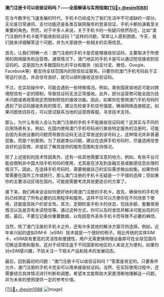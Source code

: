 **澳门注册卡可以收验证码吗？——全面解读与实用指南[[TG💪+ @esim1088](https://t.me/s/esim1088)]**

在当今数字化飞速发展的时代，手机卡已经成为了我们生活中不可或缺的一部分。无论是日常通讯、支付功能还是各类互联网服务的登录验证，手机卡都扮演着至关重要的角色。然而，对于许多人来说，关于手机卡的一些疑问依然存在，比如“澳门注册的手机卡能不能收到验证码？”这样的问题，常常让人感到困惑。今天，我们就来详细解答这个问题，并为大家提供一些相关的实用信息。

首先，让我们明确一点：澳门注册的手机卡是否能够接收验证码，主要取决于所使用的网络服务和运营商。通常情况下，澳门地区的手机卡是可以通过短信接收到验证码的。这是因为大多数国际化的平台和服务（如支付宝、微信、Google、Facebook等）都支持全球范围内的短信验证服务。只要你的澳门手机号码处于正常运行状态，并且信号良好，就可以顺利接收这些验证码。

不过，在实际操作中，可能会遇到一些特殊情况。例如，某些国家或地区可能对跨境短信有一定的限制，导致验证码无法正常接收。此外，部分运营商可能会因为技术问题或者政策规定而限制短信的接收功能。因此，如果你在使用澳门手机号码时遇到了验证码接收失败的情况，建议先检查手机信号强度，确保网络连接稳定。如果问题依旧存在，可以尝试联系当地的运营商客服，寻求技术支持。

那么，为什么有些人会认为澳门注册的手机卡不能接收验证码呢？这其实与不同的应用场景有关。例如，在国内使用澳门手机号码进行某些特定服务的注册时，可能会因为系统设置的问题而导致验证码无法正常发送到该号码上。这种情况并非普遍现象，而是个别案例。为了规避类似问题，建议在选择手机号码时，尽量选择信誉良好的运营商，并提前了解其提供的服务范围和支持情况。

除了上述提到的技术性因素外，还有一些其他需要注意的地方。例如，有些平台可能会限制非中国大陆手机号码的使用，尤其是在涉及到金融交易或敏感信息处理的情况下。因此，在选择手机号码时，需要根据自己的实际需求做出权衡。如果你经常需要在国外工作或旅行，那么澳门注册的手机卡无疑是一个不错的选择；但如果你的主要活动区域在国内，可能就需要考虑其他更适合的方案了。

接下来，我们再来谈谈如何更好地利用澳门注册的手机卡。首先，确保你的手机号码已经绑定了所有必要的应用程序和服务。这样不仅可以方便你在不同场景下使用，还能提高账户的安全性。其次，定期检查手机卡的状态，包括余额、套餐使用情况以及是否有未读短信等。通过这种方式，你可以及时发现并解决可能出现的问题。最后，不要忘记备份重要数据，以免因意外丢失手机卡而导致不必要的麻烦。

当然，除了澳门注册的手机卡之外，还有许多其他的解决方案可供选择。例如，近年来兴起的虚拟SIM卡（eSIM）技术就是一个很好的例子。相比传统的实体SIM卡，eSIM具有更高的灵活性和便捷性，用户无需更换物理设备即可在全球范围内切换运营商和服务。这对于经常往返于不同国家和地区的人来说尤为便利。如果你对eSIM感兴趣，不妨关注一下相关产品和技术的发展动态。

最后，回到最初的问题：“澳门注册卡可以收验证码吗？”答案是肯定的。只要条件允许，澳门注册的手机卡完全可以用来接收验证码。当然，在实际使用过程中，还需要结合具体情况进行判断和调整。希望本文能帮助大家更清晰地理解这一问题，并为未来的使用提供一定的参考价值。

[[TG💪+ @esim1088](https://t.me/s/esim1088) ![Image](https://i.postimg.cc/4NQfJmqS/Snipaste-2025-05-13-00-14-12.png)]